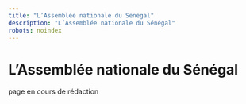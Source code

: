 ```yaml
---
title: "L’Assemblée nationale du Sénégal"
description: "L’Assemblée nationale du Sénégal"
robots: noindex
---
```


# L’Assemblée nationale du Sénégal

page en cours de rédaction
